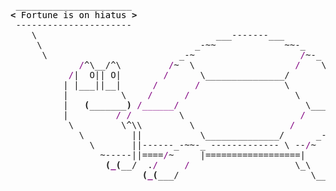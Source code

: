 <pre style="font-family:Menlo,'DejaVu Sans Mono',consolas,'Courier New',monospace"> ______________________                                                      <span style="color: #5f5fff; text-decoration-color: #5f5fff">+----- </span><span style="color: #5f5fff; text-decoration-color: #5f5fff; font-weight: bold">Monday, 19 September 2022</span><span style="color: #5f5fff; text-decoration-color: #5f5fff"> ------+</span> <a href="https://www.informatik.uni-leipzig.de/~akiki/">Christopher Akiki</a>                
<span style="font-weight: bold">&lt;</span><span style="color: #000000; text-decoration-color: #000000"> Fortune is on hiatus </span><span style="font-weight: bold">&gt;</span>                                                     <span style="color: #5f5fff; text-decoration-color: #5f5fff">|</span>                                      <span style="color: #5f5fff; text-decoration-color: #5f5fff">|</span> ┣━━ Interests                    
 ----------------------                                                      <span style="color: #5f5fff; text-decoration-color: #5f5fff">|</span> Hello, friend.                       <span style="color: #5f5fff; text-decoration-color: #5f5fff">|</span> ┃   ┣━━ My cat                   
    \                                  ___-------___                         <span style="color: #5f5fff; text-decoration-color: #5f5fff">|</span>                                      <span style="color: #5f5fff; text-decoration-color: #5f5fff">|</span> ┃   ┣━━ Representation Learning  
     \                             _-~~             ~~-_                     <span style="color: #5f5fff; text-decoration-color: #5f5fff">|</span> <span style="font-style: italic">This auto-generated message panel </span>   <span style="color: #5f5fff; text-decoration-color: #5f5fff">|</span> ┃   ┣━━ Language Generation      
      \                         _-~                    <span style="color: #800080; text-decoration-color: #800080">/</span>~-_                  <span style="color: #5f5fff; text-decoration-color: #5f5fff">|</span> <span style="font-style: italic">was brought to you by the </span><span style="font-weight: bold; font-style: italic"><a href="https://en.wikipedia.org/wiki/Cowsay">cowsay</a></span><span style="font-style: italic"> </span>    <span style="color: #5f5fff; text-decoration-color: #5f5fff">|</span> ┃   ┣━━ Text Mining              
             <span style="color: #800080; text-decoration-color: #800080">/</span>^\__/^\         <span style="color: #800080; text-decoration-color: #800080">/</span>~  \                   <span style="color: #800080; text-decoration-color: #800080">/</span>    \                 <span style="color: #5f5fff; text-decoration-color: #5f5fff">|</span> <span style="font-style: italic">turtle, </span><span style="font-weight: bold; font-style: italic"><a href="https://en.wikipedia.org/wiki/Fortune_(Unix)">fortune</a></span><span style="font-style: italic"> and </span><span style="font-weight: bold; font-style: italic"><a href="https://github.com/willmcgugan/rich">Rich</a></span><span style="font-style: italic">. </span>           <span style="color: #5f5fff; text-decoration-color: #5f5fff">|</span> ┃   ┣━━ Dataset Creation         
           <span style="color: #800080; text-decoration-color: #800080">/</span>|  O|| O|        <span style="color: #800080; text-decoration-color: #800080">/</span>      \_______________/        \               <span style="color: #5f5fff; text-decoration-color: #5f5fff">|</span>                                      <span style="color: #5f5fff; text-decoration-color: #5f5fff">|</span> ┃   ┗━━ TODO                     
          | |___||__|      <span style="color: #800080; text-decoration-color: #800080">/</span>       <span style="color: #800080; text-decoration-color: #800080">/</span>                \          \             <span style="color: #5f5fff; text-decoration-color: #5f5fff">|</span> <span style="font-weight: bold; font-style: italic">Follow me on twitter: </span><span style="font-weight: bold; font-style: italic"><a href="https://twitter.com/christopher">@christopher</a></span>   <span style="color: #5f5fff; text-decoration-color: #5f5fff">|</span> ┣━━ Past Lives                   
          |          \    <span style="color: #800080; text-decoration-color: #800080">/</span>      <span style="color: #800080; text-decoration-color: #800080">/</span>                    \          \           <span style="color: #5f5fff; text-decoration-color: #5f5fff">|</span>                                      <span style="color: #5f5fff; text-decoration-color: #5f5fff">|</span> ┃   ┣━━ Sociocultural antropology
          |   <span style="font-weight: bold">(</span>_______<span style="font-weight: bold">)</span> <span style="color: #800080; text-decoration-color: #800080">/______/</span>                        \_________ \         <span style="color: #5f5fff; text-decoration-color: #5f5fff">+--------------------------------------+</span> ┃   ┗━━ Network Engineering      
          |         <span style="color: #800080; text-decoration-color: #800080">/</span> <span style="color: #800080; text-decoration-color: #800080">/</span>         \                      <span style="color: #800080; text-decoration-color: #800080">/</span>            \                                                 ┣━━ Current Location             
           \         \^\\         \                  <span style="color: #800080; text-decoration-color: #800080">/</span>               \     <span style="color: #800080; text-decoration-color: #800080">/</span>                                          ┃   ┗━━ Leipzig, Germany         
             \         ||           \______________/      _-_       <span style="color: #800080; text-decoration-color: #800080">//</span>\__/<span style="color: #800080; text-decoration-color: #800080">/</span>                                           ┗━━ Previous Locations           
               \       ||------_-~~-_ ------------- \ --<span style="color: #800080; text-decoration-color: #800080">/</span>~   ~\    || __/                                                 ┣━━ Durham, England          
                 ~-----||====<span style="color: #800080; text-decoration-color: #800080">/</span>~     |==================|       |<span style="color: #800080; text-decoration-color: #800080">/</span>~~~~~                                                    ┗━━ Zouk Mikael, Lebanon     
                  <span style="font-weight: bold">(</span><span style="color: #800080; text-decoration-color: #800080; font-weight: bold">_</span><span style="font-weight: bold">(</span>__/  .<span style="color: #800080; text-decoration-color: #800080">/</span>     <span style="color: #800080; text-decoration-color: #800080">/</span>                    \_\      \.                                                                                      
                         <span style="font-weight: bold">(</span><span style="color: #800080; text-decoration-color: #800080; font-weight: bold">_</span><span style="font-weight: bold">(</span>___/                         \_____<span style="font-weight: bold">)</span>_<span style="font-weight: bold">)</span>                                                                                     
                                                                                                                                                       
</pre>
